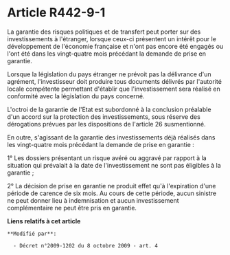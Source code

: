 # Article R442-9-1

La garantie des risques politiques et de transfert peut porter sur des investissements à l'étranger, lorsque ceux-ci
présentent un intérêt pour le développement de l'économie française et n'ont pas encore été engagés ou l'ont été dans les
vingt-quatre mois précédant la demande de prise en garantie. 

Lorsque la législation du pays étranger ne prévoit pas la délivrance d'un agrément, l'investisseur doit produire tous
documents délivrés par l'autorité locale compétente permettant d'établir que l'investissement sera réalisé en conformité avec
la législation du pays concerné.

L'octroi de la garantie de l'Etat est subordonné à la conclusion préalable d'un accord sur la protection des investissements,
sous réserve des dérogations prévues par les dispositions de l'article 26 susmentionné.

En outre, s'agissant de la garantie des investissements déjà réalisés dans les vingt-quatre mois précédant la demande de
prise en garantie : 

1° Les dossiers présentant un risque avéré ou aggravé par rapport à la situation qui prévalait à la date de l'investissement
ne sont pas éligibles à la garantie ; 

2° La décision de prise en garantie ne produit effet qu'à l'expiration d'une période de carence de six mois. Au cours de
cette période, aucun sinistre ne peut donner lieu à indemnisation et aucun investissement complémentaire ne peut être pris en
garantie.

**Liens relatifs à cet article**

	**Modifié par**:

	  - Décret n°2009-1202 du 8 octobre 2009 - art. 4
